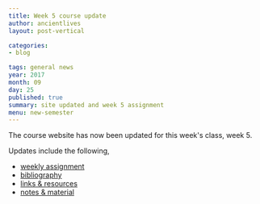 ```yaml
---
title: Week 5 course update
author: ancientlives
layout: post-vertical

categories:
- blog

tags: general news
year: 2017
month: 09
day: 25
published: true
summary: site updated and week 5 assignment
menu: new-semester
---
```


The course website has now been updated for this week's class, week 5.

Updates include the following,

* [weekly assignment](/weekly_assignment)
* [bibliography](/bibliography)
* [links & resources](/links)
* [notes & material](/notes)
